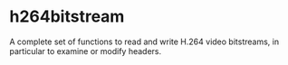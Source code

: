 h264bitstream
=============

A complete set of functions to read and write H.264 video bitstreams, in particular to examine or modify headers.
